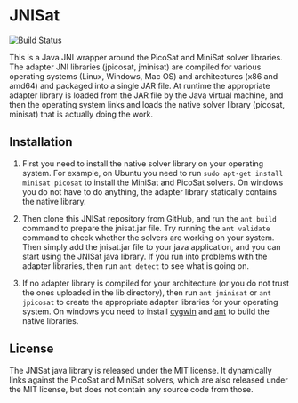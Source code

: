 JNISat
======
[![Build Status](https://travis-ci.org/mmaroti/jnisat.svg?branch=master)](https://travis-ci.org/mmaroti/jnisat)

This is a Java JNI wrapper around the PicoSat and MiniSat solver libraries.
The adapter JNI libraries (jpicosat, jminisat) are compiled for various
operating systems (Linux, Windows, Mac OS) and architectures (x86 and amd64)
and packaged into a single JAR file. At runtime the appropriate adapter
library is loaded from the JAR file by the Java virtual machine, and then
the operating system links and loads the native solver library (picosat,
minisat) that is actually doing the work.

## Installation

1. First you need to install the native solver library on your operating system.
For example, on Ubuntu you need to run `sudo apt-get install minisat picosat`
to install the MiniSat and PicoSat solvers. On windows you do not have to do
anything, the adapter library statically contains the native library.

2. Then clone this JNISat repository from GitHub, and run the `ant build` command
to prepare the jnisat.jar file. Try running the `ant validate` command
to check whether the solvers are working on your system. Then simply add the
jnisat.jar file to your java application, and you can start using the
JNISat java library. If you run into problems with the adapter libraries, then
run `ant detect` to see what is going on.

3. If no adapter library is compiled for your architecture (or you do not
trust the ones uploaded in the lib directory), then run `ant jminisat`
or `ant jpicosat` to create the appropriate adapter libraries for your
operating system. On windows you need to install [cygwin](https://www.cygwin.com/)
and [ant](http://ant.apache.org/) to build the native libraries.

## License

The JNISat java library is released under the MIT license. It dynamically
links against the PicoSat and MiniSat solvers, which are also released
under the MIT license, but does not contain any source code from those.
